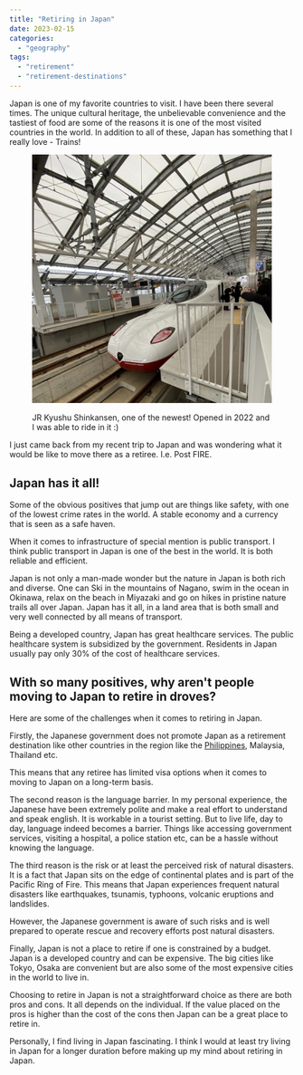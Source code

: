 ```yaml
---
title: "Retiring in Japan"
date: 2023-02-15
categories: 
  - "geography"
tags: 
  - "retirement"
  - "retirement-destinations"
---
```


Japan is one of my favorite countries to visit. I have been there several times. The unique cultural heritage, the unbelievable convenience and the tastiest of food are some of the reasons it is one of the most visited countries in the world. In addition to all of these, Japan has something that I really love - Trains!

<figure>

![](images/IMG_4286-988x1024.jpg)

<figcaption>

JR Kyushu Shinkansen, one of the newest! Opened in 2022 and I was able to ride in it :)

</figcaption>

</figure>

I just came back from my recent trip to Japan and was wondering what it would be like to move there as a retiree. I.e. Post FIRE. 

## Japan has it all!

Some of the obvious positives that jump out are things like safety, with one of the lowest crime rates in the world. A stable economy and a currency that is seen as a safe haven. 

When it comes to infrastructure of special mention is public transport. I think public transport in Japan is one of the best in the world. It is both reliable and efficient. 

Japan is not only a man-made wonder but the nature in Japan is both rich and diverse. One can Ski in the mountains of Nagano, swim in the ocean in Okinawa, relax on the beach in Miyazaki and go on hikes in pristine nature trails all over Japan. Japan has it all, in a land area that is both small and very well connected by all means of transport.

Being a developed country, Japan has great healthcare services. The public healthcare system is subsidized by the government. Residents in Japan usually pay only 30% of the cost of healthcare services.

## With so many positives, why aren't people moving to Japan to retire in droves?

Here are some of the challenges when it comes to retiring in Japan.

Firstly, the Japanese government does not promote Japan as a retirement destination like other countries in the region like the [Philippines](https://happypathfire.com/retire-in-philippines/), Malaysia, Thailand etc.

This means that any retiree has limited visa options when it comes to moving to Japan on a long-term basis.

The second reason is the language barrier. In my personal experience, the Japanese have been extremely polite and make a real effort to understand and speak english. It is workable in a tourist setting. But to live life, day to day, language indeed becomes a barrier. Things like accessing government services, visiting a hospital, a police station etc, can be a hassle without knowing the language.

The third reason is the risk or at least the perceived risk of natural disasters. It is a fact that Japan sits on the edge of continental plates and is part of the Pacific Ring of Fire. This means that Japan experiences frequent natural disasters like earthquakes, tsunamis, typhoons, volcanic eruptions and landslides. 

However, the Japanese government is aware of such risks and is well prepared to operate rescue and recovery efforts post natural disasters.

Finally, Japan is not a place to retire if one is constrained by a budget. Japan is a developed country and can be expensive. The big cities like Tokyo, Osaka are convenient but are also some of the most expensive cities in the world to live in. 

Choosing to retire in Japan is not a straightforward choice as there are both pros and cons. It all depends on the individual. If the value placed on the pros is higher than the cost of the cons then Japan can be a great place to retire in. 

Personally, I find living in Japan fascinating. I think I would at least try living in Japan for a longer duration before making up my mind about retiring in Japan.
